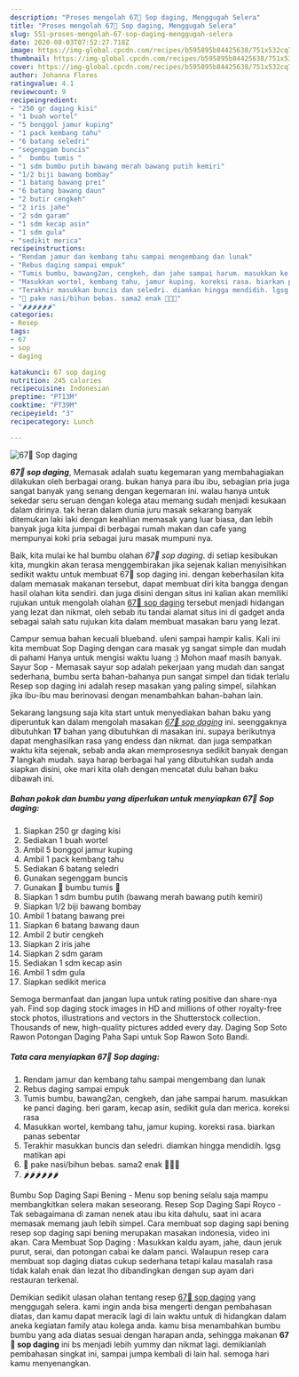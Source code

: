 ```yaml
---
description: "Proses mengolah 67🍒 Sop daging, Menggugah Selera"
title: "Proses mengolah 67🍒 Sop daging, Menggugah Selera"
slug: 551-proses-mengolah-67-sop-daging-menggugah-selera
date: 2020-08-03T07:52:27.718Z
image: https://img-global.cpcdn.com/recipes/b595895b84425638/751x532cq70/67🍒-sop-daging-foto-resep-utama.jpg
thumbnail: https://img-global.cpcdn.com/recipes/b595895b84425638/751x532cq70/67🍒-sop-daging-foto-resep-utama.jpg
cover: https://img-global.cpcdn.com/recipes/b595895b84425638/751x532cq70/67🍒-sop-daging-foto-resep-utama.jpg
author: Johanna Flores
ratingvalue: 4.1
reviewcount: 9
recipeingredient:
- "250 gr daging kisi"
- "1 buah wortel"
- "5 bonggol jamur kuping"
- "1 pack kembang tahu"
- "6 batang seledri"
- "segenggam buncis"
- "  bumbu tumis "
- "1 sdm bumbu putih bawang merah bawang putih kemiri"
- "1/2 biji bawang bombay"
- "1 batang bawang prei"
- "6 batang bawang daun"
- "2 butir cengkeh"
- "2 iris jahe"
- "2 sdm garam"
- "1 sdm kecap asin"
- "1 sdm gula"
- "sedikit merica"
recipeinstructions:
- "Rendam jamur dan kembang tahu sampai mengembang dan lunak"
- "Rebus daging sampai empuk"
- "Tumis bumbu, bawang2an, cengkeh, dan jahe sampai harum. masukkan ke panci daging. beri garam, kecap asin, sedikit gula dan merica. koreksi rasa"
- "Masukkan wortel, kembang tahu, jamur kuping. koreksi rasa. biarkan panas sebentar"
- "Terakhir masukkan buncis dan seledri. diamkan hingga mendidih. lgsg matikan api"
- "🍲 pake nasi/bihun bebas. sama2 enak 🥰🥰🥰"
- "🌶🌶🌶🌶🌶🌶"
categories:
- Resep
tags:
- 67
- sop
- daging

katakunci: 67 sop daging 
nutrition: 245 calories
recipecuisine: Indonesian
preptime: "PT13M"
cooktime: "PT39M"
recipeyield: "3"
recipecategory: Lunch

---
```



![67🍒 Sop daging](https://img-global.cpcdn.com/recipes/b595895b84425638/751x532cq70/67🍒-sop-daging-foto-resep-utama.jpg)

<b><i>67🍒 sop daging</i></b>, Memasak adalah suatu kegemaran yang membahagiakan dilakukan oleh berbagai orang. bukan hanya para ibu ibu, sebagian pria juga sangat banyak yang senang dengan kegemaran ini. walau hanya untuk sekedar seru seruan dengan kolega atau memang sudah menjadi kesukaan dalam dirinya. tak heran dalam dunia juru masak sekarang banyak ditemukan laki laki dengan keahlian memasak yang luar biasa, dan lebih banyak juga kita jumpai di berbagai rumah makan dan cafe yang mempunyai koki pria sebagai juru masak mumpuni nya.

Baik, kita mulai ke hal bumbu olahan <i>67🍒 sop daging</i>. di setiap kesibukan kita, mungkin akan terasa menggembirakan jika sejenak kalian menyisihkan sedikit waktu untuk membuat 67🍒 sop daging ini. dengan keberhasilan kita dalam memasak makanan tersebut, dapat membuat diri kita bangga dengan hasil olahan kita sendiri. dan juga disini dengan situs ini kalian akan memiliki rujukan untuk mengolah olahan <u>67🍒 sop daging</u> tersebut menjadi hidangan yang lezat dan nikmat, oleh sebab itu tandai alamat situs ini di gadget anda sebagai salah satu rujukan kita dalam membuat masakan baru yang lezat.

Campur semua bahan kecuali blueband. uleni sampai hampir kalis. Kali ini kita membuat Sop Daging dengan cara masak yg sangat simple dan mudah di pahami Hanya untuk mengisi waktu luang :) Mohon maaf masih banyak. Sayur Sop - Memasak sayur sop adalah pekerjaan yang mudah dan sangat sederhana, bumbu serta bahan-bahanya pun sangat simpel dan tidak terlalu Resep sop daging ini adalah resep masakan yang paling simpel, silahkan jika ibu-ibu mau berinovasi dengan menambahkan bahan-bahan lain.


Sekarang langsung saja kita start untuk menyediakan bahan baku yang diperuntuk kan dalam mengolah masakan <u><i>67🍒 sop daging</i></u> ini. seenggaknya dibutuhkan <b>17</b> bahan yang dibutuhkan di masakan ini. supaya berikutnya dapat menghasilkan rasa yang endess dan nikmat. dan juga sempatkan waktu kita sejenak, sebab anda akan memprosesnya sedikit banyak dengan <b>7</b> langkah mudah. saya harap berbagai hal yang dibutuhkan sudah anda siapkan disini, oke mari kita olah dengan mencatat dulu bahan baku dibawah ini.

<!--inarticleads1-->

##### Bahan pokok dan bumbu yang diperlukan untuk menyiapkan 67🍒 Sop daging:

1. Siapkan 250 gr daging kisi
1. Sediakan 1 buah wortel
1. Ambil 5 bonggol jamur kuping
1. Ambil 1 pack kembang tahu
1. Sediakan 6 batang seledri
1. Gunakan segenggam buncis
1. Gunakan  🧅 bumbu tumis 🧅
1. Siapkan 1 sdm bumbu putih (bawang merah bawang putih kemiri)
1. Siapkan 1/2 biji bawang bombay
1. Ambil 1 batang bawang prei
1. Siapkan 6 batang bawang daun
1. Ambil 2 butir cengkeh
1. Siapkan 2 iris jahe
1. Siapkan 2 sdm garam
1. Sediakan 1 sdm kecap asin
1. Ambil 1 sdm gula
1. Siapkan sedikit merica


Semoga bermanfaat dan jangan lupa untuk rating positive dan share-nya yah. Find sop daging stock images in HD and millions of other royalty-free stock photos, illustrations and vectors in the Shutterstock collection. Thousands of new, high-quality pictures added every day. Daging Sop Soto Rawon Potongan Daging Paha Sapi untuk Sop Rawon Soto Bandi. 

<!--inarticleads2-->

##### Tata cara menyiapkan 67🍒 Sop daging:

1. Rendam jamur dan kembang tahu sampai mengembang dan lunak
1. Rebus daging sampai empuk
1. Tumis bumbu, bawang2an, cengkeh, dan jahe sampai harum. masukkan ke panci daging. beri garam, kecap asin, sedikit gula dan merica. koreksi rasa
1. Masukkan wortel, kembang tahu, jamur kuping. koreksi rasa. biarkan panas sebentar
1. Terakhir masukkan buncis dan seledri. diamkan hingga mendidih. lgsg matikan api
1. 🍲 pake nasi/bihun bebas. sama2 enak 🥰🥰🥰
1. 🌶🌶🌶🌶🌶🌶


Bumbu Sop Daging Sapi Bening - Menu sop bening selalu saja mampu membangkitkan selera makan seseorang. Resep Sop Daging Sapi Royco - Tak sebagaimana di zaman nenek atau ibu kita dahulu, saat ini acara memasak memang jauh lebih simpel. Cara membuat sop daging sapi bening resep sop daging sapi bening merupakan masakan indonesia, video ini akan. Cara Membuat Sop Daging : Masukkan kaldu ayam, jahe, daun jeruk purut, serai, dan potongan cabai ke dalam panci. Walaupun resep cara membuat sop daging diatas cukup sederhana tetapi kalau masalah rasa tidak kalah enak dan lezat lho dibandingkan dengan sup ayam dari restauran terkenal. 

Demikian sedikit ulasan olahan tentang resep <u>67🍒 sop daging</u> yang menggugah selera. kami ingin anda bisa mengerti dengan pembahasan diatas, dan kamu dapat meracik lagi di lain waktu untuk di hidangkan dalam aneka kegiatan family atau kolega anda. kamu bisa menambahkan bumbu bumbu yang ada diatas sesuai dengan harapan anda, sehingga makanan <b>67🍒 sop daging</b> ini bs menjadi lebih yummy dan nikmat lagi. demikianlah pembahasan singkat ini, sampai jumpa kembali di lain hal. semoga hari kamu menyenangkan.
